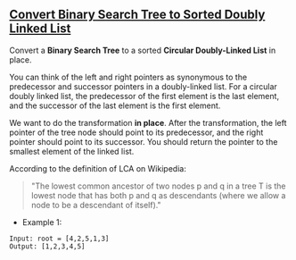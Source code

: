 ## [Convert Binary Search Tree to Sorted Doubly Linked List](https://leetcode.com/problems/convert-binary-search-tree-to-sorted-doubly-linked-list/)

Convert a **Binary Search Tree** to a sorted **Circular Doubly-Linked List** in place.

You can think of the left and right pointers as synonymous to the predecessor and successor pointers in a doubly-linked list. For a circular doubly linked list, the predecessor of the first element is the last element, and the successor of the last element is the first element.

We want to do the transformation **in place**. After the transformation, the left pointer of the tree node should point to its predecessor, and the right pointer should point to its successor. You should return the pointer to the smallest element of the linked list.

According to the definition of LCA on Wikipedia:
> "The lowest common ancestor of two nodes p and q in a tree T is the lowest node that has both p and q as descendants (where we allow a node to be a descendant of itself)."



- Example 1:
```
Input: root = [4,2,5,1,3]
Output: [1,2,3,4,5]
```
